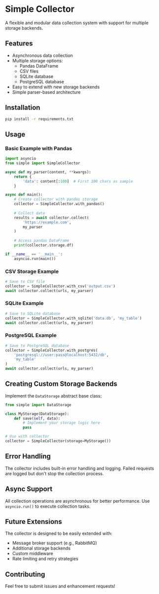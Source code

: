 # Simple Collector

A flexible and modular data collection system with support for multiple storage backends.

## Features

- Asynchronous data collection
- Multiple storage options:
  - Pandas DataFrame
  - CSV files
  - SQLite database
  - PostgreSQL database
- Easy to extend with new storage backends
- Simple parser-based architecture

## Installation

```bash
pip install -r requirements.txt
```

## Usage

### Basic Example with Pandas

```python
import asyncio
from simple import SimpleCollector

async def my_parser(content, **kwargs):
    return {
        'data': content[:100]  # First 100 chars as sample
    }

async def main():
    # Create collector with pandas storage
    collector = SimpleCollector.with_pandas()
    
    # Collect data
    results = await collector.collect(
        'https://example.com',
        my_parser
    )
    
    # Access pandas DataFrame
    print(collector.storage.df)

if __name__ == '__main__':
    asyncio.run(main())
```

### CSV Storage Example

```python
# Save to CSV file
collector = SimpleCollector.with_csv('output.csv')
await collector.collect(urls, my_parser)
```

### SQLite Example

```python
# Save to SQLite database
collector = SimpleCollector.with_sqlite('data.db', 'my_table')
await collector.collect(urls, my_parser)
```

### PostgreSQL Example

```python
# Save to PostgreSQL database
collector = SimpleCollector.with_postgres(
    'postgresql://user:pass@localhost:5432/db',
    'my_table'
)
await collector.collect(urls, my_parser)
```

## Creating Custom Storage Backends

Implement the `DataStorage` abstract base class:

```python
from simple import DataStorage

class MyStorage(DataStorage):
    def save(self, data):
        # Implement your storage logic here
        pass

# Use with collector
collector = SimpleCollector(storage=MyStorage())
```

## Error Handling

The collector includes built-in error handling and logging. Failed requests are logged but don't stop the collection process.

## Async Support

All collection operations are asynchronous for better performance. Use `asyncio.run()` to execute collection tasks.

## Future Extensions

The collector is designed to be easily extended with:
- Message broker support (e.g., RabbitMQ)
- Additional storage backends
- Custom middleware
- Rate limiting and retry strategies

## Contributing

Feel free to submit issues and enhancement requests!
